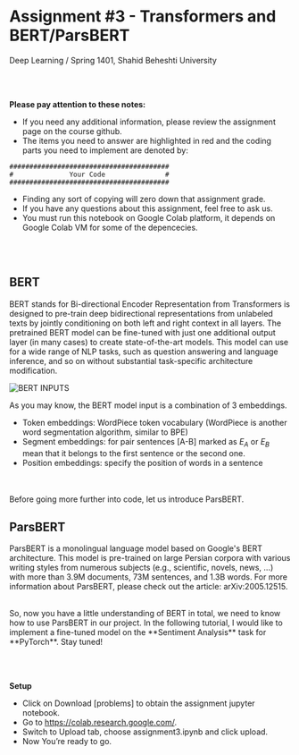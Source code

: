 # Assignment #3 - Transformers and BERT/ParsBERT


Deep Learning / Spring 1401, Shahid Beheshti University


<br><br>

**Please pay attention to these notes:**
<br>


- If you need any additional information, please review the assignment page on the course github.
- The items you need to answer are highlighted in red and the coding parts you need to implement are denoted by:
```
########################################
#              Your Code               #
########################################
```

- Finding any sort of copying will zero down that assignment grade.
- If you have any questions about this assignment, feel free to ask us.
- You must run this notebook on Google Colab platform, it depends on Google Colab VM for some of the depencecies.

<br><br>
## BERT
BERT stands for Bi-directional Encoder Representation from Transformers is designed to pre-train deep bidirectional representations from unlabeled texts by jointly conditioning on both left and right context in all layers. The pretrained BERT model can be fine-tuned with just one additional output layer (in many cases) to create state-of-the-art models. This model can use for a wide range of NLP tasks, such as question answering and language inference, and so on without substantial task-specific architecture modification.

![BERT INPUTS](https://res.cloudinary.com/m3hrdadfi/image/upload/v1595158991/kaggle/bert_inputs_w8rith.png)

As you may know, the BERT model input is a combination of 3 embeddings.
- Token embeddings: WordPiece token vocabulary (WordPiece is another word segmentation algorithm, similar to BPE)
- Segment embeddings: for pair sentences [A-B] marked as $E_A$ or $E_B$ mean that it belongs to the first sentence or the second one.
- Position embeddings: specify the position of words in a sentence

<br><br>
Before going more further into code, let us introduce ParsBERT.
<br>

## ParsBERT
ParsBERT is a monolingual language model based on Google's BERT architecture. This model is pre-trained on large Persian corpora with various writing styles from numerous subjects (e.g., scientific, novels, news, ...) with more than 3.9M documents, 73M sentences, and 1.3B words. For more information about ParsBERT, please check out the article: arXiv:2005.12515.

<br>
So, now you have a little understanding of BERT in total, we need to know how to use ParsBERT in our project. In the following tutorial, I would like to implement a fine-tuned model on the **Sentiment Analysis** task for **PyTorch**. Stay tuned!


<br><br>

**Setup**
- Click on Download [problems] to obtain the assignment jupyter notebook.
- Go to https://colab.research.google.com/.
- Switch to Upload tab, choose assignment3.ipynb and click upload.
- Now You’re ready to go.
